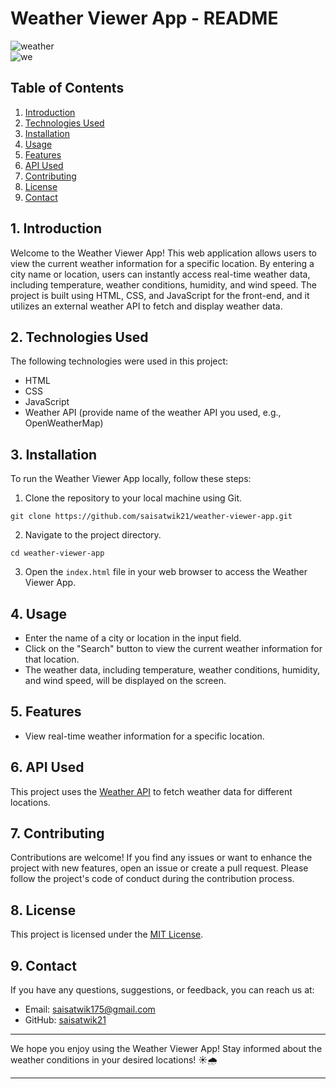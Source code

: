 # Weather Viewer App - README

![weather](https://github.com/saisatwik21/weather-viewer/assets/97023666/63b347e3-cc73-4519-8981-8acc80cd8f9a)
<br>
![we](https://github.com/saisatwik21/weather-viewer/assets/97023666/189a407a-83cc-4c7e-8967-daf5916a4e39)



## Table of Contents
1. [Introduction](#introduction)
2. [Technologies Used](#technologies-used)
3. [Installation](#installation)
4. [Usage](#usage)
5. [Features](#features)
6. [API Used](#api-used)
7. [Contributing](#contributing)
8. [License](#license)
9. [Contact](#contact)

## 1. Introduction
Welcome to the Weather Viewer App! This web application allows users to view the current weather information for a specific location. By entering a city name or location, users can instantly access real-time weather data, including temperature, weather conditions, humidity, and wind speed. The project is built using HTML, CSS, and JavaScript for the front-end, and it utilizes an external weather API to fetch and display weather data.

## 2. Technologies Used
The following technologies were used in this project:

- HTML
- CSS
- JavaScript
- Weather API (provide name of the weather API you used, e.g., OpenWeatherMap)

## 3. Installation
To run the Weather Viewer App locally, follow these steps:

1. Clone the repository to your local machine using Git.
```
git clone https://github.com/saisatwik21/weather-viewer-app.git
```

2. Navigate to the project directory.
```
cd weather-viewer-app
```

3. Open the `index.html` file in your web browser to access the Weather Viewer App.

## 4. Usage
- Enter the name of a city or location in the input field.
- Click on the "Search" button to view the current weather information for that location.
- The weather data, including temperature, weather conditions, humidity, and wind speed, will be displayed on the screen.

## 5. Features
- View real-time weather information for a specific location.

## 6. API Used
This project uses the [Weather API](https://www.weatherapi.com/) to fetch weather data for different locations.

## 7. Contributing
Contributions are welcome! If you find any issues or want to enhance the project with new features, open an issue or create a pull request. Please follow the project's code of conduct during the contribution process.

## 8. License
This project is licensed under the [MIT License](https://opensource.org/licenses/MIT).

## 9. Contact
If you have any questions, suggestions, or feedback, you can reach us at:
- Email: saisatwik175@gmail.com
- GitHub: [saisatwik21](https://github.com/saisatwik21)

---

We hope you enjoy using the Weather Viewer App! Stay informed about the weather conditions in your desired locations! ☀️🌧️
<hr>
